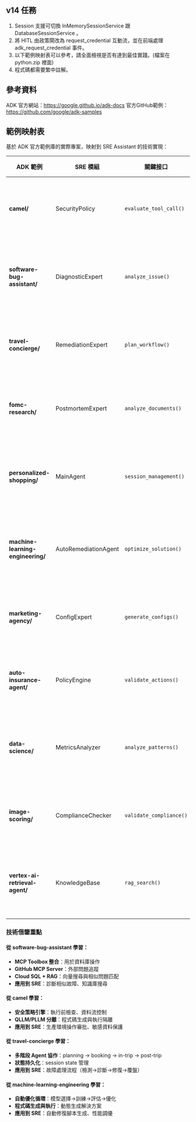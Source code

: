 ## v14 任務

1. Session 支援可切換 InMemorySessionService 跟 DatabaseSessionService 。
2. 將 HITL 由政策閘改為 request_credential 互動流，並在前端處理 adk_request_credential 事件。
3. 以下範例映射表可以參考，請全面檢視是否有達到最佳實踐。(檔案在 python.zip 裡面)
4. 程式碼都需要繁中註解。

## 參考資料

ADK 官方網站：https://google.github.io/adk-docs
官方GitHub範例： https://github.com/google/adk-samples

## 範例映射表

基於 ADK 官方範例庫的實際專案，映射到 SRE Assistant 的技術實現：

| ADK 範例 | SRE 模組 | 關鍵接口 | 實現重點 | 測試策略 |
|----------|----------|----------|----------|----------|
| **camel/** | SecurityPolicy | `evaluate_tool_call()` | CaMeL 安全框架，細粒度權限控制，防止注入攻擊 | 安全邊界測試、注入防護測試 |
| **software-bug-assistant/** | DiagnosticExpert | `analyze_issue()` | 整合內部票務系統、GitHub MCP、StackOverflow、RAG 搜尋 | 資料源整合測試、診斷準確性測試 |
| **travel-concierge/** | RemediationExpert | `plan_workflow()` | 多階段工作流編排（pre-trip/in-trip/post-trip） | 工作流程測試、狀態轉換測試 |
| **fomc-research/** | PostmortemExpert | `analyze_documents()` | PDF 文件分析、會議記錄摘要、根因定位 | 文件處理測試、分析品質測試 |
| **personalized-shopping/** | MainAgent | `session_management()` | 使用者偏好學習、多輪對話管理、個性化推薦 | 對話連貫性測試、推薦相關性測試 |
| **machine-learning-engineering/** | AutoRemediationAgent | `optimize_solution()` | 自動模型選擇、參數調優、效能優化 | 優化效果測試、自動化程度測試 |
| **marketing-agency/** | ConfigExpert | `generate_configs()` | 基礎設施即代碼、配置生成、策略制定 | 配置正確性測試、生成品質測試 |
| **auto-insurance-agent/** | PolicyEngine | `validate_actions()` | API 整合（Apigee）、業務規則引擎、審批流程 | 規則引擎測試、API 互動測試 |
| **data-science/** | MetricsAnalyzer | `analyze_patterns()` | 時間序列分析、異常檢測、預測模型 | 預測準確度測試、異常檢測率測試 |
| **image-scoring/** | ComplianceChecker | `validate_compliance()` | 策略合規檢查、評分機制、自動審核 | 合規性測試、評分一致性測試 |
| **vertex-ai-retrieval-agent/** | KnowledgeBase | `rag_search()` | Vertex AI RAG Engine 整合、向量搜尋、引用追蹤 | RAG 準確性測試、引用完整性測試 |

### 技術借鑒重點

#### 從 software-bug-assistant 學習：
- **MCP Toolbox 整合**：用於資料庫操作
- **GitHub MCP Server**：外部問題追蹤
- **Cloud SQL + RAG**：向量搜尋與相似問題匹配
- **應用到 SRE**：診斷相似故障、知識庫搜尋

#### 從 camel 學習：
- **安全策略引擎**：執行前檢查、資料流控制
- **QLLM/PLLM 分離**：程式碼生成與執行隔離
- **應用到 SRE**：生產環境操作審批、敏感資料保護

#### 從 travel-concierge 學習：
- **多階段 Agent 協作**：planning → booking → in-trip → post-trip
- **狀態持久化**：session state 管理
- **應用到 SRE**：故障處理流程（檢測→診斷→修復→覆盤）

#### 從 machine-learning-engineering 學習：
- **自動優化循環**：模型選擇→訓練→評估→優化
- **程式碼生成與執行**：動態生成解決方案
- **應用到 SRE**：自動修復腳本生成、性能調優